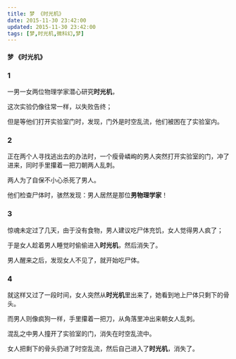 ```yaml
---
title: 梦 《时光机》
date: 2015-11-30 23:42:00
updated: 2015-11-30 23:42:00
tags: [梦,时光机,微科幻,梦]
---
```


#### 梦 《时光机》

### 1
一男一女两位物理学家潜心研究**时光机**，

这次实验仍像往常一样，以失败告终；

但是等他们打开实验室门时，发现，门外是时空乱流，他们被困在了实验室内。

### 2
正在两个人寻找逃出去的办法时，一个瘦骨嶙峋的男人突然打开实验室的门，冲了进来，同时手里攥着一把刀朝两人乱刺。

两人为了自保不小心杀死了男人。

他们检查尸体时，骇然发现：男人居然是那位**男物理学家**！

### 3
惊魂未定过了几天，由于没有食物，男人建议吃尸体充饥，女人觉得男人疯了；

于是女人趁着男人睡觉时偷偷进入**时光机**，然后消失了。

男人醒来之后，发现女人不见了，就开始吃尸体。

### 4
就这样又过了一段时间，女人突然从**时光机**里出来了，她看到地上尸体只剩下的骨头。

而男人则像疯狗一样，手里攥着一把刀，从角落里冲出来朝女人乱刺。

混乱之中男人撞开了实验室的门，消失在时空乱流中。

女人把剩下的骨头扔进了时空乱流，然后自己进入了**时光机**，消失了。